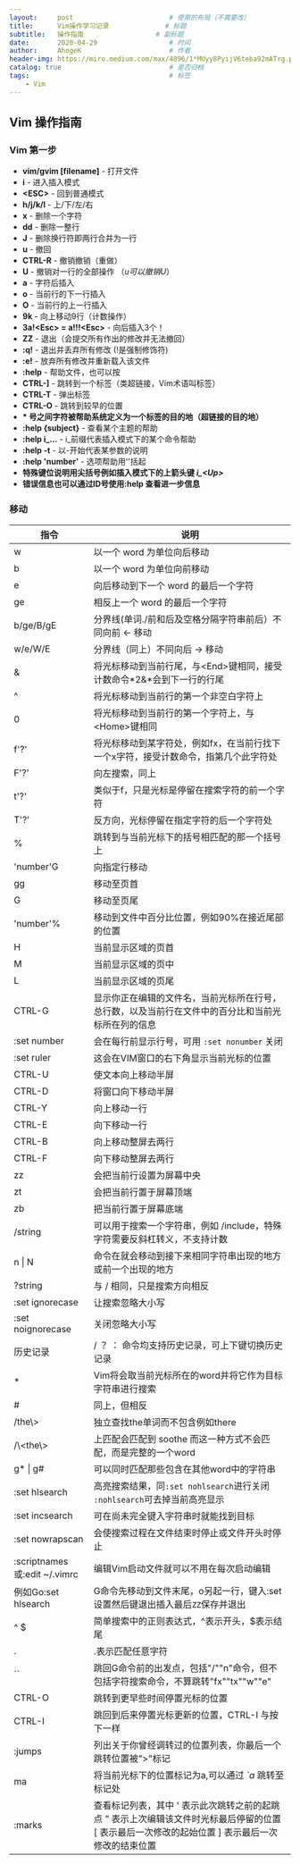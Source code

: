 ```yaml
---
layout:     post                        # 使用的布局（不需要改）
title:      Vim操作学习记录              # 标题
subtitle:   操作指南                  # 副标题
date:       2020-04-29                  # 时间
author:     AhogeK                      # 作者
header-img: https://miro.medium.com/max/4896/1*MUyy8PyijV6teba92mATrg.png     # 这篇文章标题背景图片
catalog: true                           # 是否归档
tags:                                   # 标签
    - Vim
---
```

## Vim 操作指南
### Vim 第一步
* **vim/gvim [filename]** - 打开文件
* **i** - 进入插入模式
* **\<ESC>** - 回到普通模式
* **h/j/k/l** - 上/下/左/右 
* **x** - 删除一个字符
* **dd** - 删除一整行
* **J** - 删除换行符即两行合并为一行
* **u** - 撤回
* **CTRL-R** - 撤销撤销（重做）
* **U** - 撤销对一行的全部操作 （*u可以撤销U*）
* **a** - 字符后插入
* **o** - 当前行的下一行插入
* **O** - 当前行的上一行插入
* **9k** - 向上移动9行（计数操作）
* **3a!\<Esc> = a!!!\<Esc>** - 向后插入3个！
* **ZZ** - 退出（会提交所有作出的修改并无法撤回）
* **:q!** - 退出并丢弃所有修改 (!是强制修饰符)
* **:e!** - 放弃所有修改并重新载入该文件
* **:help** - 帮助文件，也可以按<F1>
* **CTRL-]** - 跳转到一个标签（类超链接，Vim术语叫标签）
* **CTRL-T** - 弹出标签
* **CTRL-O** - 跳转到较早的位置
* **\* 号之间字符被帮助系统定义为一个标签的目的地（超链接的目的地）**
* **:help {subject}** - 查看某个主题的帮助
* **:help i_...** - i_前缀代表插入模式下的某个命令帮助
* **:help -t** - 以-开始代表某参数的说明
* **:help 'number'** - 选项帮助用''括起
* **特殊键位说明用尖括号例如插入模式下的上箭头键 *i_\<Up>***
* **错误信息也可以通过ID号使用:help 查看进一步信息**

### 移动

| 指令 | 说明 |
| --- | --- |
| w | 以一个 word 为单位向后移动 |
| b | 以一个 word 为单位向前移动 |
| e | 向后移动到下一个 word 的最后一个字符 |
| ge | 相反上一个 word 的最后一个字符 |
| b/ge/B/gE | 分界线(单词./前和后及空格分隔字符串前后）不同向前 <- 移动 |
| w/e/W/E | 分界线（同上）不同向后 -> 移动 |
| & | 将光标移动到当前行尾，与\<End>键相同，接受计数命令*2&*会到下一行的行尾 |
| ^ | 将光标移动到当前行的第一个非空白字符上 |
| 0 | 将光标移动到当前行的第一个字符上，与\<Home>键相同 |
| f'?' | 将光标移动到某字符处，例如fx，在当前行找下一个x字符，接受计数命令，指第几个此字符处 |
| F'?' | 向左搜索，同上 |
| t'?' | 类似于f，只是光标是停留在搜索字符的前一个字符 |
| T'?' | 反方向，光标停留在指定字符的后一个字符处 |
| % | 跳转到与当前光标下的括号相匹配的那一个括号上 |
| 'number'G | 向指定行移动 |
| gg | 移动至页首 |
| G | 移动至页尾 |
| 'number'% | 移动到文件中百分比位置，例如90%在接近尾部的位置 |
| H | 当前显示区域的页首 |
| M | 当前显示区域的页中 |
| L | 当前显示区域的页尾 |
| CTRL-G | 显示你正在编辑的文件名，当前光标所在行号，总行数，以及当前行在文件中的百分比和当前光标所在列的信息 |
| :set number | 会在每行前显示行号，可用 `:set nonumber` 关闭 |
| :set ruler | 这会在VIM窗口的右下角显示当前光标的位置 |
| CTRL-U | 使文本向上移动半屏 |
| CTRL-D | 将窗口向下移动半屏 |
| CTRL-Y | 向上移动一行 |
| CTRL-E | 向下移动一行 |
| CTRL-B | 向上移动整屏去两行 |
| CTRL-F | 向下移动整屏去两行 |
| zz | 会把当前行设置为屏幕中央 |
| zt | 会把当前行置于屏幕顶端 |
| zb | 把当前行置于屏幕底端 |
| /string | 可以用于搜索一个字符串，例如 /include，特殊字符需要反斜杠转义，不支持计数 |
| n \| N | 命令在就会移动到接下来相同字符串出现的地方或前一个出现的地方 |
| ?string | 与 / 相同，只是搜索方向相反 |
| :set ignorecase | 让搜索忽略大小写 |
| :set noignorecase | 关闭忽略大小写 |
| 历史记录 | / ？ ： 命令均支持历史记录，可上下键切换历史记录 |
| * | Vim将会取当前光标所在的word并将它作为目标字符串进行搜索 |
| # | 同上，但相反 |
| /the\\> | 独立查找the单词而不包含例如there |
| /\\<the\\> | 上匹配会匹配到 soothe 而这一种方式不会匹配，而是完整的一个word |
| g* \| g# | 可以同时匹配那些包含在其他word中的字符串 |
| :set hlsearch | 高亮搜索结果，同``:set nohlsearch``进行关闭 ``:nohlsearch``可去掉当前高亮显示|
| :set incsearch | 可在尚未完全键入字符串时就能找到目标 |
| :set nowrapscan | 会使搜索过程在文件结束时停止或文件开头时停止 |
| :scriptnames或:edit ~/.vimrc | 编辑Vim启动文件就可以不用在每次启动编辑 |
| 例如Go:set hlsearch<Esc> | G命令先移动到文件末尾，o另起一行，键入:set设置然后<Esc>键退出插入最后``ZZ``保存并退出 |
| ^ $ | 简单搜索中的正则表达式，^表示开头，$表示结尾 |
| . | .表示匹配任意字符 |
| `` | 跳回G命令前的出发点，包括"/""n"命令，但不包括字符搜索命令，不算跳转"fx""tx""w""e" |
| CTRL-O | 跳转到更早些时间停置光标的位置 |
| CTRL-I | 跳回到后来停置光标更新的位置，CTRL-I 与按下<Tab>一样 |
| :jumps | 列出关于你曾经调转过的位置列表，你最后一个跳转位置被">"标记 |
| ma | 将当前光标下的位置标记为a,可以通过 *`a* 跳转至标记处 |
| :marks | 查看标记列表，其中 ' 表示此次跳转之前的起跳点 ” 表示上次编辑该文件时光标最后停留的位置 [ 表示最后一次修改的起始位置 ] 表示最后一次修改的结束位置 |